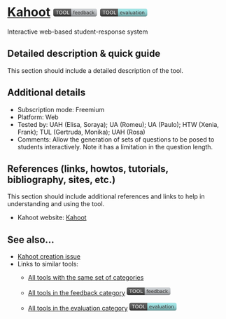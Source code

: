 # [Kahoot](https://kahoot.com/)  [<img src="images/feedback.png">](https://github.com/e-CLOSE/Toolbox/issues?q=label%3A01_TOOL+label%3Afeedback) [<img src="images/evaluation.png">](https://github.com/e-CLOSE/Toolbox/issues?q=label%3A01_TOOL+label%3Aevaluation)

Interactive web-based student-response system


## Detailed description & quick guide

This section should include a detailed description of the tool.


## Additional details

- Subscription mode: Freemium
- Platform: Web
- Tested by: UAH (Elisa, Soraya); UA (Romeu); UA (Paulo); HTW (Xenia, Frank); TUL (Gertruda, Monika); UAH (Rosa)
- Comments: Allow the generation of sets of questions to be posed to students interactively. Note it has a limitation in the question length.


## References (links, howtos, tutorials, bibliography, sites, etc.)

This section should include additional references and links to help in
understanding and using the tool.

- Kahoot website: [Kahoot](https://kahoot.com/)


## See also...

- [Kahoot creation issue](https://github.com/e-CLOSE/Toolbox/issues/64)
- Links to similar tools:
  - [All tools with the same set of categories](https://github.com/e-CLOSE/Toolbox/issues?q=label%3A01_TOOL+label%3Aevaluation)

  - [All tools in the feedback category](https://github.com/e-CLOSE/Toolbox/issues?q=label%3A01_TOOL+label%3Afeedback) [<img src="images/feedback.png">](https://github.com/e-CLOSE/Toolbox/issues?q=label%3A01_TOOL+label%3Afeedback)
  - [All tools in the evaluation category](https://github.com/e-CLOSE/Toolbox/issues?q=label%3A01_TOOL+label%3Aevaluation) [<img src="images/evaluation.png">](https://github.com/e-CLOSE/Toolbox/issues?q=label%3A01_TOOL+label%3Aevaluation)
